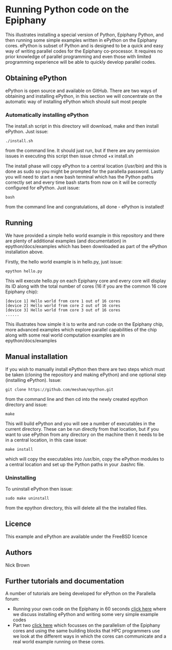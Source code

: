 # Running Python code on the Epiphany

This illustrates installing a special version of Python, Epiphany Python, and then running some simple examples written in ePython on the Epiphany cores. ePython is subset of Python and is designed to be a quick and easy way of writing parallel codes for the Epiphany co-processor. It requires no prior knowledge of parallel programming and even those with limited programming experience will be able to quickly develop parallel codes.

## Obtaining ePython

ePython is open source and available on GitHub. There are two ways of obtaining and installing ePython, in this section we will concentrate on the automatic way of installing ePython which should suit most people

### Automatically installing ePython

The install.sh script in this directory will download, make and then install ePython. Just issue:

```
./install.sh
```

from the command line. It should just run, but if there are any permission issues in executing this script then issue chmod +x install.sh 

The install phase will copy ePython to a central location (/usr/bin) and this is done as sudo so you might be prompted for the parallella password. Lastly you will need to start a new bash terminal which has the Python paths correctly set and every time bash starts from now on it will be correctly configured for ePython. Just issue:

```
bash
```

from the command line and congratulations, all done - ePython is installed!

## Running 

We have provided a simple hello world example in this repository and there are plenty of additional examples (and documentation) in epython/docs/examples which has been downloaded as part of the ePython installation above.

Firstly, the hello world example is in hello.py, just issue:

```
epython hello.py
```

This will execute hello.py on each Epiphany core and every core will display its ID along with the total number of cores (16 if you are the common 16 core Epiphany chip):

```
[device 1] Hello world from core 1 out of 16 cores
[device 2] Hello world from core 2 out of 16 cores
[device 3] Hello world from core 3 out of 16 cores
......
```

This illustrates how simple it is to write and run code on the Epiphany chip, more advanced examples which explore parallel capabilities of the chip along with some real world computation examples are in epython/docs/examples

## Manual installation

If you wish to manually install ePython then there are two steps which must be taken (cloning the repository and making ePython) and one optional step (installing ePython). Issue:

```
git clone https://github.com/mesham/epython.git
```

from the command line and then cd into the newly created epython directory and issue:

```
make
```

This will build ePython and you will see a number of executables in the current directory. These can be run directly from that location, but if you want to use ePython from any directory on the machine then it needs to be in a central location, in this case issue:

```
make install
```

which will copy the executables into /usr/bin, copy the ePython modules to a central location and set up the Python paths in your .bashrc file.

### Uninstalling

To uninstall ePython then issue:

```
sudo make uninstall
```

from the epython directory, this will delete all the the installed files.

## Licence

This example and ePython are available under the FreeBSD licence

## Authors

Nick Brown

## Further tutorials and documentation

A number of tutorials are being developed for ePython on the Parallella forum:

- Running your own code on the Epiphany in 60 seconds [click here](http://www.parallella.org/forums/viewtopic.php?f=49&t=3249&sid=9903194a709b6255225689b60a8a4268) where we discuss installing ePython and writing some very simple example codes
- Part two [click here](http://www.parallella.org/forums/viewtopic.php?f=49&t=3707&sid=9903194a709b6255225689b60a8a4268) which focusses on the parallelism of the Epiphany cores and using the same building blocks that HPC programmers use we look at the different ways in which the cores can communicate and a real world example running on these cores.
